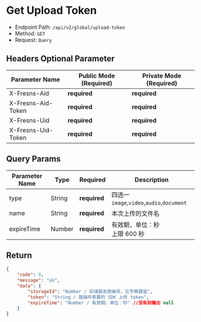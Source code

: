 # Get Upload Token

- Endpoint Path: `/api/v2/global/upload-token`
- Method: `GET`
- Request: `Query`

## Headers Optional Parameter

| Parameter Name | Public Mode (Required) | Private Mode (Required) |
| --- | --- | --- |
| X-Fresns-Aid | **required** | **required** |
| X-Fresns-Aid-Token | **required** | **required** |
| X-Fresns-Uid | **required** | **required** |
| X-Fresns-Uid-Token | **required** | **required** |

## Query Params

| Parameter Name | Type | Required | Description |
| --- | --- | --- | --- |
| type | String | **required** | 四选一 `image`,`video`,`audio`,`document` |
| name | String | **required** | 本次上传的文件名 |
| expireTime | Number | **required** | 有效期，单位：秒<br>上限 600 秒 |

## Return

```json
{
    "code": 0,
    "message": "ok",
    "data": {
        "storageId": "Number / 存储服务商编号，见字典键值",
        "token": "String / 跟插件索要的 SDK 上传 token",
        "expireTime": "Number / 有效期，单位：秒" //没有则输出 null
    }
}
```
